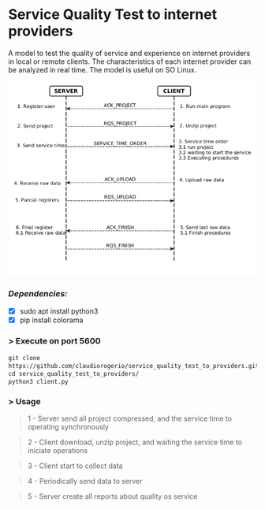 # Service Quality Test to internet providers
A model to test the quality of service and experience on internet providers in local or remote clients. The characteristics of each internet provider can be analyzed in real time. The model is useful on SO Linux.

![](https://github.com/claudiorogerio/service_quality_test_to_providers/blob/main/img/overview_redes.png)

###  *Dependencies:*
- [x] sudo apt install python3
- [x] pip install colorama

### > Execute on port 5600
```shell
git clone https://github.com/claudiorogerio/service_quality_test_to_providers.git
cd service_quality_test_to_providers/
python3 client.py
```

### > Usage
> 1 - Server send all project compressed, and the service time to operating synchronously

> 2 - Client download, unzip project, and waiting the service time to iniciate operations

> 3 - Client start to collect data

> 4 - Periodically send data to server

> 5 - Server create all reports about quality os service
